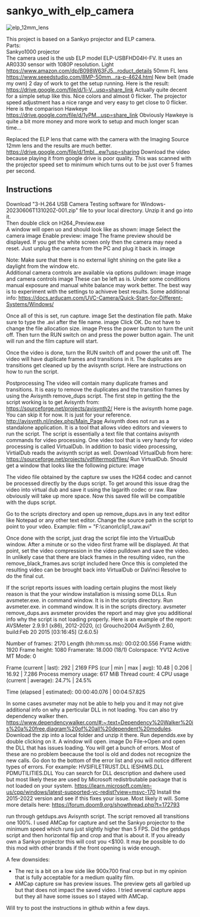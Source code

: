 # sankyo_with_elp_camera  

![elp_12mm_lens](https://github.com/vintagefilmography/sankyo_with_elp_camera/assets/48537944/554805cf-1629-40a3-961b-dbabc2f4c8b9)

This project is based on a Sankyo projector and ELP camera.  
Parts:  
Sankyo1000 projector  
The camera used is the usb ELP model ELP-USBFHD04H-FV. It uses an AR0330 sensor with 1080P resolution.
Light
https://www.amazon.com/dp/B098W63FJ5...roduct_details
50mm FL lens
https://www.seeedstudio.com/8MP-50mm...ra-p-4624.html
New belt (made my own)
2 day of work to get the setup running.
Here is the result:
https://drive.google.com/file/d/1i-V...usp=share_link
Actually quite decent for a simple setup like this. Nice colors and almost 0 flicker.
The projector speed adjustment has a nice range and very easy to get close to 0 flicker.
Here is the comparison Hawkeye
https://drive.google.com/file/d/1yPM...usp=share_link
Obviously Hawkeye is quite a bit more money and more work to setup and much longer scan time...

Replaced the ELP lens that came with the camera with the Imaging Source 12mm lens and the results are much better.
https://drive.google.com/file/d/1mbl...ew?usp=sharing
Download the video because playing it from google drive is poor quality.
This was scanned with the projector speed set to minimum which turns out to be just over 5 frames per second.  

## Instructions

Download "3-H.264 USB Camera Testing software for Windows-20230606T131020Z-001.zip" file to your local directory. Unzip it and go into it.  
Then double click on H264_Preview.exe  
A window will open uo and should look like as shown: 
image
Select the camera image
Enable preview: image
The frame preview should be displayed. If you get the white screen only then the camera may need a reset. Just unplug the camera from the PC and
plug it back in.
image

Note: Make sure that there is no external light shining on the gate like a daylight from the window etc.   
Additional camera controls are available via options pulldown: image image and camera controls image
These can be left as is. Under some conditions manual exposure and manual white balance may work better.
The best way is to experiment with the settings to achiveve best results. Some additional info:
https://docs.arducam.com/UVC-Camera/Quick-Start-for-Different-Systems/Windows/

Once all of this is set, run capture.
image
Set the destination file path. Make sure to type the .avi after the file name.
image
Click OK. Do not have to change the file allocation size.
image
Press the power button to turn the unit off. Then turn the RUN switch on and press the power button again. The unit will run and the film capture will start.

Once the video is done, turn the RUN switch off and power the unit off.
The video will have duplicate frames and transitions in it.
The duplicates are transitions get cleaned up by the avisynth script. Here are instructions on how to run the script.

Postprocessing
The video will contain many duplicate frames and transitions.
It is easy to remove the duplicates and the transition frames by using the Avisynth remove_dups script.
The first step in getting the the script working is to get Avisynth from:
https://sourceforge.net/projects/avisynth2/
Here is the avisynth home page. You can skip it for now. It is just for your reference. http://avisynth.nl/index.php/Main_Page
Avisynth does not run as a standalone application. It is a tool that allows video editors and viewers to run the script.
The script is essentially a text file that contains avisynth commands for video processing.
One video tool that is very handy for video processing is called VirtualDub.
In addition to basic video processing, VirtialDub reads the avisynth script as well.
Download VirtualDub from here:
https://sourceforge.net/projects/vdfiltermod/files/
Run VirtualDub. Should get a window that looks like the following picture:
image

The video file obtained by the capture sw uses the H264 codec and cannot be processed directly by the dups
script. To get around this issue drag the video into virtual dub and save it using the lagarith codec or raw.
Raw obviously will take up more space. Now this saved file will be compatible with the dups script.

Go to the scripts directory and open up remove_dups.avs in any text editor like Notepad or any other text editor.
Change the source path in the script to point to your vdeo. Example:
film = "F:\canon\clip1_raw.avi"

Once done with the script, just drag the script file into the VirtualDub window.
After a minute or so the video first frame will be displayed.
At that point, set the video compression in the video pulldown and save the video.
In unlikely case that there are black frames in the resulting video, run the remove_black_frames.avs script included here Once this is completed the resulting video can be brought back into VirtualDub or DaVinci Resolve to do the final cut.

If the script reports issues with loading certain plugins the most likely reason is that the your window installation is missing some DLLs. Run avsmeter.exe. in command window. It is in the scripts directory. Run avsmeter.exe. in command window. It is in the scripts directory. avsmeter remove_dups.avs
avsmeter provides the report and may give you additional info why the script is not loading properly.
Here is an example of the report: AVSMeter 2.9.9.1 (x86), 2012-2020, (c) Groucho2004
AviSynth 2.60, build:Feb 20 2015 [03:16:45] (2.6.0.5)

Number of frames: 2170
Length (hh:mm:ss.ms): 00:02:00.556
Frame width: 1920
Frame height: 1080
Framerate: 18.000 (18/1)
Colorspace: YV12
Active MT Mode: 0

Frame (current | last): 292 | 2169
FPS (cur | min | max | avg): 10.48 | 0.206 | 16.92 | 7.286
Process memory usage: 617 MiB
Thread count: 4
CPU usage (current | average): 24.7% | 24.5%

Time (elapsed | estimated): 00:00:40.076 | 00:04:57.825

In some cases avsmeter may not be able to help you and it may not give additional info on why a perticular DLL in
not loading.
You can also try dependency walker then. https://www.dependencywalker.com/#:~:text=Dependency%20Walker%20is%20a%20free,diagram%20of%20all%20dependent%20modules.
Download the zip into a local folder and unzip it there.
Run dependds.exe by double clicking on it.
A window will open.
image
Do File->Open and open the DLL that has issues loading. You will get a bunch of errors. Most of these are no problem beecause the tool is old and dodes not
recognize the new calls. Go don to the bottom of the error list and you will notice different types of errors. For example:
HVSIFILETRUST.DLL
IESHIMS.DLL
PDMUTILITIES.DLL
You can search for DLL description and dwhere used but most likely these are used by
Microsoft redistrbutable package that is not loaded on your system.
https://learn.microsoft.com/en-us/cpp/windows/latest-supported-vc-redist?view=msvc-170 Install the 2015-2022 version and see if this fixes your issue. Most likely it will. Some more details here:
https://forum.doom9.org/showthread.php?t=172793











run through getdups.avs Avisynth script. The script removed all transitions one 100%.
I used AMCap for capture and set the Sankyo projector to the minimum speed which runs just slightly higher than 5 FPS.
Did the getdups script and then horizontal flip and crop and that is about it.
If you already own a Sankyo projector this will cost you <$100.
It may be possible to do this mod with other brands if the front opening is wide enough.

A few downsides:
- The rez is a bit on a low side like 900x700 final crop but in my opinion that is fully acceptable for a medium quality film.
- AMCap capture sw has preview issues. The preview gets all garbled up but that does not impact the saved video. I tried several capture apps
but they all have some issues so I stayed with AMCap.

Will try to post the instructions in github within a few days.

